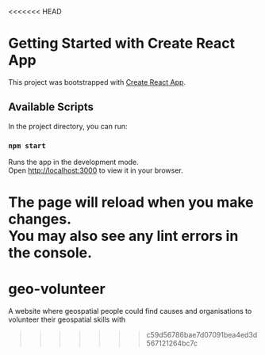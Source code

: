 <<<<<<< HEAD
# Getting Started with Create React App

This project was bootstrapped with [Create React App](https://github.com/facebook/create-react-app).

## Available Scripts

In the project directory, you can run:

### `npm start`

Runs the app in the development mode.\
Open [http://localhost:3000](http://localhost:3000) to view it in your browser.

The page will reload when you make changes.\
You may also see any lint errors in the console.
=======
# geo-volunteer
A website where geospatial people could find causes and organisations to volunteer their geospatial skills with
>>>>>>> c59d56786bae7d07091bea4ed3d567121264bc7c
